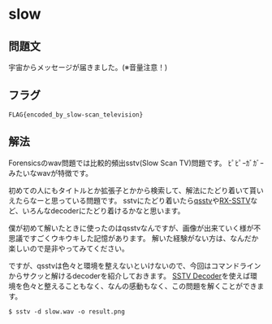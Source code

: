 # slow

## 問題文

宇宙からメッセージが届きました。(※音量注意！)

## フラグ

`FLAG{encoded_by_slow-scan_television}`

## 解法

Forensicsのwav問題では比較的頻出sstv(Slow Scan TV)問題です。
ﾋﾟﾋﾟｰｶﾞｶﾞｰみたいなwavが特徴です。

初めての人にもタイトルとか拡張子とかから検索して、解法にたどり着いて貰いえたらなーと思っている問題です。
sstvにたどり着いたら[qsstv](https://ourcodeworld.com/articles/read/956/how-to-convert-decode-a-slow-scan-television-transmissions-sstv-audio-file-to-images-using-qsstv-in-ubuntu-18-04)や[RX-SSTV](http://rxsstv.cqsstv.com/)など、いろんなdecoderにたどり着けるかなと思います。

僕が初めて解いたときに使ったのはqsstvなんですが、画像が出来ていく様が不思議ですごくウキウキした記憶があります。
解いた経験がない方は、なんだか楽しいので是非やってみてください。

ですが、qsstvは色々と環境を整えないといけないので、今回はコマンドラインからサクッと解けるdecoderを紹介しておきます。
[SSTV Decoder](https://github.com/colaclanth/sstv)を使えば環境を色々と整えることもなく、なんの感動もなく、この問題を解くことができます。

```
$ sstv -d slow.wav -o result.png
```